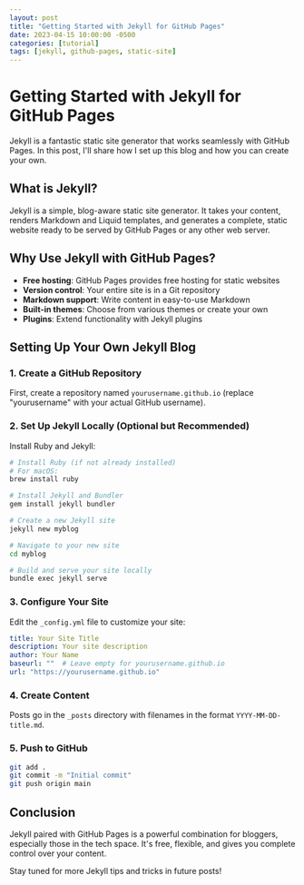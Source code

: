 ```yaml
---
layout: post
title: "Getting Started with Jekyll for GitHub Pages"
date: 2023-04-15 10:00:00 -0500
categories: [tutorial]
tags: [jekyll, github-pages, static-site]
---
```


# Getting Started with Jekyll for GitHub Pages

Jekyll is a fantastic static site generator that works seamlessly with GitHub Pages. In this post, I'll share how I set up this blog and how you can create your own.

## What is Jekyll?

Jekyll is a simple, blog-aware static site generator. It takes your content, renders Markdown and Liquid templates, and generates a complete, static website ready to be served by GitHub Pages or any other web server.

## Why Use Jekyll with GitHub Pages?

- **Free hosting**: GitHub Pages provides free hosting for static websites
- **Version control**: Your entire site is in a Git repository
- **Markdown support**: Write content in easy-to-use Markdown
- **Built-in themes**: Choose from various themes or create your own
- **Plugins**: Extend functionality with Jekyll plugins

## Setting Up Your Own Jekyll Blog

### 1. Create a GitHub Repository

First, create a repository named `yourusername.github.io` (replace "yourusername" with your actual GitHub username).

### 2. Set Up Jekyll Locally (Optional but Recommended)

Install Ruby and Jekyll:

```bash
# Install Ruby (if not already installed)
# For macOS:
brew install ruby

# Install Jekyll and Bundler
gem install jekyll bundler

# Create a new Jekyll site
jekyll new myblog

# Navigate to your new site
cd myblog

# Build and serve your site locally
bundle exec jekyll serve
```

### 3. Configure Your Site

Edit the `_config.yml` file to customize your site:

```yaml
title: Your Site Title
description: Your site description
author: Your Name
baseurl: ""  # Leave empty for yourusername.github.io
url: "https://yourusername.github.io"
```

### 4. Create Content

Posts go in the `_posts` directory with filenames in the format `YYYY-MM-DD-title.md`.

### 5. Push to GitHub

```bash
git add .
git commit -m "Initial commit"
git push origin main
```

## Conclusion

Jekyll paired with GitHub Pages is a powerful combination for bloggers, especially those in the tech space. It's free, flexible, and gives you complete control over your content.

Stay tuned for more Jekyll tips and tricks in future posts! 